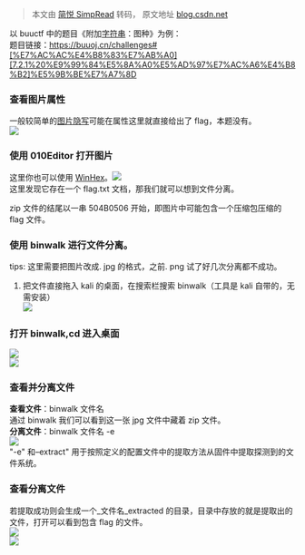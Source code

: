 > 本文由 [简悦 SimpRead](http://ksria.com/simpread/) 转码， 原文地址 [blog.csdn.net](https://blog.csdn.net/qq_52395989/article/details/132189964)

以 buuctf 中的题目《附加[字符串](https://so.csdn.net/so/search?q=%E5%AD%97%E7%AC%A6%E4%B8%B2&spm=1001.2101.3001.7020)：图种》为例：  
题目链接：https://buuoj.cn/challenges#[%E7%AC%AC%E4%B8%83%E7%AB%A0][7.2.1%20%E9%99%84%E5%8A%A0%E5%AD%97%E7%AC%A6%E4%B8%B2]%E5%9B%BE%E7%A7%8D

### 查看图片属性

一般较简单的[图片隐写](https://so.csdn.net/so/search?q=%E5%9B%BE%E7%89%87%E9%9A%90%E5%86%99&spm=1001.2101.3001.7020)可能在属性这里就直接给出了 flag，本题没有。  
![](https://img-blog.csdnimg.cn/db4c458c8dcf44ce821526821c09377d.png)

### 使用 010Editor 打开图片

这里你也可以使用 [WinHex](https://so.csdn.net/so/search?q=WinHex&spm=1001.2101.3001.7020)。![](https://img-blog.csdnimg.cn/a04d71aea18847189bf61fbdcfcfdaa1.png)  
这里发现它存在一个 flag.txt 文档，那我们就可以想到文件分离。

zip 文件的结尾以一串 504B0506 开始，即图片中可能包含一个压缩包压缩的 flag 文件。

### 使用 binwalk 进行文件分离。

tips: 这里需要把图片改成. jpg 的格式，之前. png 试了好几次分离都不成功。  
1. 把文件直接拖入 kali 的桌面，在搜索栏搜索 binwalk（工具是 kali 自带的，无需安装）  
![](https://img-blog.csdnimg.cn/b27888698b594c8fb8989133c22886e3.png)

### 打开 binwalk,cd 进入桌面

![](https://img-blog.csdnimg.cn/f550ab292f6040389f05ca635e5356b1.png)  
![](https://img-blog.csdnimg.cn/22dd70d97f2a4b71a7ee724d40b916e3.png)

### 查看并分离文件

**查看文件**：binwalk 文件名  
通过 binwalk 我们可以看到这一张 jpg 文件中藏着 zip 文件。  
**分离文件**：binwalk 文件名 -e  
![](https://img-blog.csdnimg.cn/73e1a03edc4c4d5d87efc3e305dcd87e.png)  
"-e" 和–extract" 用于按照定义的配置文件中的提取方法从固件中提取探测到的文件系统。

### 查看分离文件

若提取成功则会生成一个_文件名_extracted 的目录，目录中存放的就是提取出的文件，打开可以看到包含 flag 的文件。  
![](https://img-blog.csdnimg.cn/ee6cadbac46b4313a3d2f21b8837573a.png)  
![](https://img-blog.csdnimg.cn/5f23b68096ba4f4c82371e2953992255.png)